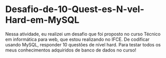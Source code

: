 # Desafio-de-10-Quest-es-N-vel-Hard-em-MySQL

Nessa atividade, eu realizei um desafio que foi proposto no curso Técnico em informática para web, que estou realizando no IFCE. De codificar usando MySQL, responder 10 questões de nível hard. Para testar todos os meus conhecimentos adquiridos de banco de dados no curso!
